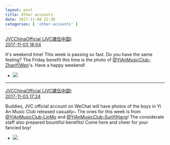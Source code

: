 ```yaml
---
layout: post
title: Other accounts
date: 2017-11-08 22:30
categories: [ 'other-accounts' ]
---
```


<div class="weibo-post-name">
  <a href="http://weibo.com/everio">JVCChinaOfficial (JVC建伍中国)</a>
</div>
<div class="weibo-info">
  <a href="https://weibo.com/2539816551/FtoBxjgBM">2017-11-03 18:04</a>
</div>

It's weekend time! This week is passing so fast. Do you have the same feeling? The Friday benefit this time is the photo of [@YiAnMusicClub-ZhanYiWen](http://weibo.com/u/6108090526)'s. Have a happy weekend!

<!-- more -->

<ul class="weibo-pic-list-1">
  <li class="weibo-pic">
    <a href="https://wx2.sinaimg.cn/mw690/97628667gy1fl51zp2enoj20ku0v9gn8.jpg"><img src="//wx2.sinaimg.cn/thumb150/97628667gy1fl51zp2enoj20ku0v9gn8.jpg" /></a>
  </li>
</ul>

---

<div class="weibo-post-name">
  <a href="http://weibo.com/everio">JVCChinaOfficial (JVC建伍中国)</a>
</div>
<div class="weibo-info">
  <a href="https://weibo.com/2539816551/Ftolc1S4D">2017-11-03 17:24</a>
</div>

Buddies, JVC official account on WeChat will have photos of the boys in Yi An Music Club released casually~ The ones for this week is from [@YiAnMusicClub-LinMo](http://weibo.com/u/6108312042) and [@YiAnMusicClub-SunYiHang](http://weibo.com/u/6108316220)! The considerate staff also prepared bountiful benefits! Come here and cheer for your fancied boy!

<ul class="weibo-pic-list-1">
  <li class="weibo-pic">
    <a href="https://wx3.sinaimg.cn/mw690/97628667gy1fl4tzqhyetj20rs0kutj3.jpg"><img src="//wx3.sinaimg.cn/thumb150/97628667gy1fl4tzqhyetj20rs0kutj3.jpg" /></a>
  </li>
</ul>
